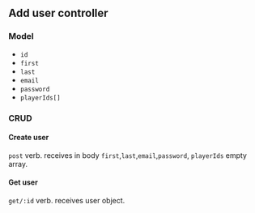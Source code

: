 ## Add user controller
### Model
- `id`
- `first`
- `last`
- `email`
- `password`
- `playerIds[]`

### CRUD
#### Create user
`post` verb. receives in body `first`,`last`,`email`,`password`, `playerIds` empty array.

#### Get user
`get/:id` verb. receives user object.
